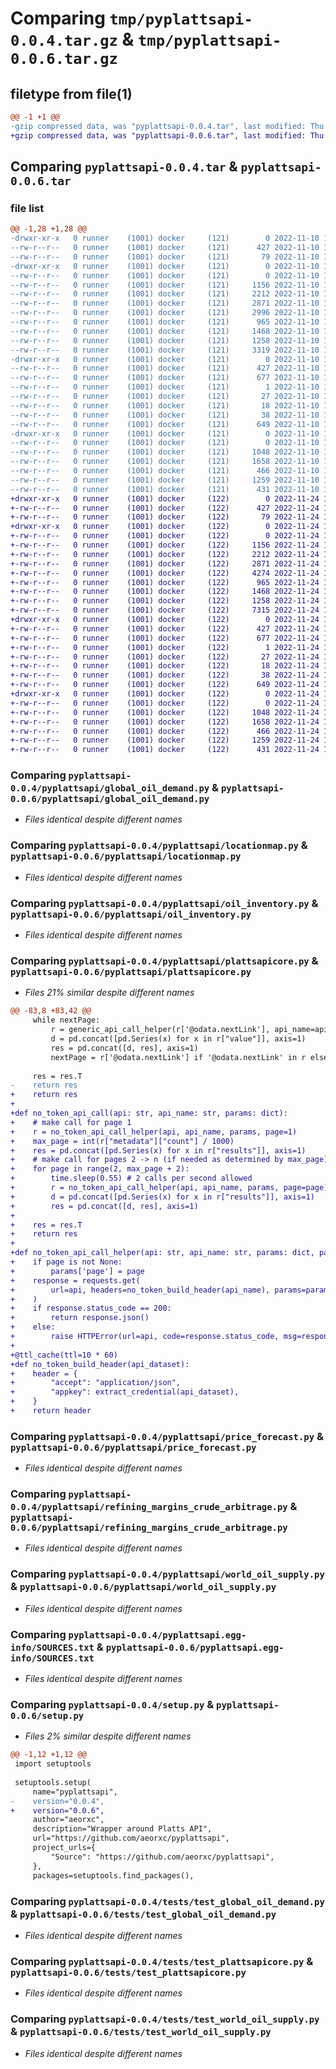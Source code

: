 # Comparing `tmp/pyplattsapi-0.0.4.tar.gz` & `tmp/pyplattsapi-0.0.6.tar.gz`

## filetype from file(1)

```diff
@@ -1 +1 @@
-gzip compressed data, was "pyplattsapi-0.0.4.tar", last modified: Thu Nov 10 15:19:48 2022, max compression
+gzip compressed data, was "pyplattsapi-0.0.6.tar", last modified: Thu Nov 24 16:20:59 2022, max compression
```

## Comparing `pyplattsapi-0.0.4.tar` & `pyplattsapi-0.0.6.tar`

### file list

```diff
@@ -1,28 +1,28 @@
-drwxr-xr-x   0 runner    (1001) docker     (121)        0 2022-11-10 15:19:48.027161 pyplattsapi-0.0.4/
--rw-r--r--   0 runner    (1001) docker     (121)      427 2022-11-10 15:19:48.027161 pyplattsapi-0.0.4/PKG-INFO
--rw-r--r--   0 runner    (1001) docker     (121)       79 2022-11-10 15:19:32.000000 pyplattsapi-0.0.4/README.md
-drwxr-xr-x   0 runner    (1001) docker     (121)        0 2022-11-10 15:19:48.023162 pyplattsapi-0.0.4/pyplattsapi/
--rw-r--r--   0 runner    (1001) docker     (121)        0 2022-11-10 15:19:32.000000 pyplattsapi-0.0.4/pyplattsapi/__init__.py
--rw-r--r--   0 runner    (1001) docker     (121)     1156 2022-11-10 15:19:32.000000 pyplattsapi-0.0.4/pyplattsapi/global_oil_demand.py
--rw-r--r--   0 runner    (1001) docker     (121)     2212 2022-11-10 15:19:32.000000 pyplattsapi-0.0.4/pyplattsapi/locationmap.py
--rw-r--r--   0 runner    (1001) docker     (121)     2871 2022-11-10 15:19:32.000000 pyplattsapi-0.0.4/pyplattsapi/oil_inventory.py
--rw-r--r--   0 runner    (1001) docker     (121)     2996 2022-11-10 15:19:32.000000 pyplattsapi-0.0.4/pyplattsapi/plattsapicore.py
--rw-r--r--   0 runner    (1001) docker     (121)      965 2022-11-10 15:19:32.000000 pyplattsapi-0.0.4/pyplattsapi/price_forecast.py
--rw-r--r--   0 runner    (1001) docker     (121)     1468 2022-11-10 15:19:32.000000 pyplattsapi-0.0.4/pyplattsapi/refining_margins_crude_arbitrage.py
--rw-r--r--   0 runner    (1001) docker     (121)     1258 2022-11-10 15:19:32.000000 pyplattsapi-0.0.4/pyplattsapi/world_oil_supply.py
--rw-r--r--   0 runner    (1001) docker     (121)     3319 2022-11-10 15:19:32.000000 pyplattsapi-0.0.4/pyplattsapi/world_refinery_database.py
-drwxr-xr-x   0 runner    (1001) docker     (121)        0 2022-11-10 15:19:48.027161 pyplattsapi-0.0.4/pyplattsapi.egg-info/
--rw-r--r--   0 runner    (1001) docker     (121)      427 2022-11-10 15:19:47.000000 pyplattsapi-0.0.4/pyplattsapi.egg-info/PKG-INFO
--rw-r--r--   0 runner    (1001) docker     (121)      677 2022-11-10 15:19:47.000000 pyplattsapi-0.0.4/pyplattsapi.egg-info/SOURCES.txt
--rw-r--r--   0 runner    (1001) docker     (121)        1 2022-11-10 15:19:47.000000 pyplattsapi-0.0.4/pyplattsapi.egg-info/dependency_links.txt
--rw-r--r--   0 runner    (1001) docker     (121)       27 2022-11-10 15:19:47.000000 pyplattsapi-0.0.4/pyplattsapi.egg-info/requires.txt
--rw-r--r--   0 runner    (1001) docker     (121)       18 2022-11-10 15:19:47.000000 pyplattsapi-0.0.4/pyplattsapi.egg-info/top_level.txt
--rw-r--r--   0 runner    (1001) docker     (121)       38 2022-11-10 15:19:48.027161 pyplattsapi-0.0.4/setup.cfg
--rw-r--r--   0 runner    (1001) docker     (121)      649 2022-11-10 15:19:32.000000 pyplattsapi-0.0.4/setup.py
-drwxr-xr-x   0 runner    (1001) docker     (121)        0 2022-11-10 15:19:48.027161 pyplattsapi-0.0.4/tests/
--rw-r--r--   0 runner    (1001) docker     (121)        0 2022-11-10 15:19:32.000000 pyplattsapi-0.0.4/tests/__init__.py
--rw-r--r--   0 runner    (1001) docker     (121)     1048 2022-11-10 15:19:32.000000 pyplattsapi-0.0.4/tests/test_global_oil_demand.py
--rw-r--r--   0 runner    (1001) docker     (121)     1658 2022-11-10 15:19:32.000000 pyplattsapi-0.0.4/tests/test_plattsapicore.py
--rw-r--r--   0 runner    (1001) docker     (121)      466 2022-11-10 15:19:32.000000 pyplattsapi-0.0.4/tests/test_refining_margins_crude_arbitrage.py
--rw-r--r--   0 runner    (1001) docker     (121)     1259 2022-11-10 15:19:32.000000 pyplattsapi-0.0.4/tests/test_world_oil_supply.py
--rw-r--r--   0 runner    (1001) docker     (121)      431 2022-11-10 15:19:32.000000 pyplattsapi-0.0.4/tests/test_world_refinery_database.py
+drwxr-xr-x   0 runner    (1001) docker     (122)        0 2022-11-24 16:20:59.020058 pyplattsapi-0.0.6/
+-rw-r--r--   0 runner    (1001) docker     (122)      427 2022-11-24 16:20:59.020058 pyplattsapi-0.0.6/PKG-INFO
+-rw-r--r--   0 runner    (1001) docker     (122)       79 2022-11-24 16:20:51.000000 pyplattsapi-0.0.6/README.md
+drwxr-xr-x   0 runner    (1001) docker     (122)        0 2022-11-24 16:20:59.016059 pyplattsapi-0.0.6/pyplattsapi/
+-rw-r--r--   0 runner    (1001) docker     (122)        0 2022-11-24 16:20:51.000000 pyplattsapi-0.0.6/pyplattsapi/__init__.py
+-rw-r--r--   0 runner    (1001) docker     (122)     1156 2022-11-24 16:20:51.000000 pyplattsapi-0.0.6/pyplattsapi/global_oil_demand.py
+-rw-r--r--   0 runner    (1001) docker     (122)     2212 2022-11-24 16:20:51.000000 pyplattsapi-0.0.6/pyplattsapi/locationmap.py
+-rw-r--r--   0 runner    (1001) docker     (122)     2871 2022-11-24 16:20:51.000000 pyplattsapi-0.0.6/pyplattsapi/oil_inventory.py
+-rw-r--r--   0 runner    (1001) docker     (122)     4274 2022-11-24 16:20:51.000000 pyplattsapi-0.0.6/pyplattsapi/plattsapicore.py
+-rw-r--r--   0 runner    (1001) docker     (122)      965 2022-11-24 16:20:51.000000 pyplattsapi-0.0.6/pyplattsapi/price_forecast.py
+-rw-r--r--   0 runner    (1001) docker     (122)     1468 2022-11-24 16:20:51.000000 pyplattsapi-0.0.6/pyplattsapi/refining_margins_crude_arbitrage.py
+-rw-r--r--   0 runner    (1001) docker     (122)     1258 2022-11-24 16:20:51.000000 pyplattsapi-0.0.6/pyplattsapi/world_oil_supply.py
+-rw-r--r--   0 runner    (1001) docker     (122)     7315 2022-11-24 16:20:51.000000 pyplattsapi-0.0.6/pyplattsapi/world_refinery_database.py
+drwxr-xr-x   0 runner    (1001) docker     (122)        0 2022-11-24 16:20:59.016059 pyplattsapi-0.0.6/pyplattsapi.egg-info/
+-rw-r--r--   0 runner    (1001) docker     (122)      427 2022-11-24 16:20:58.000000 pyplattsapi-0.0.6/pyplattsapi.egg-info/PKG-INFO
+-rw-r--r--   0 runner    (1001) docker     (122)      677 2022-11-24 16:20:58.000000 pyplattsapi-0.0.6/pyplattsapi.egg-info/SOURCES.txt
+-rw-r--r--   0 runner    (1001) docker     (122)        1 2022-11-24 16:20:58.000000 pyplattsapi-0.0.6/pyplattsapi.egg-info/dependency_links.txt
+-rw-r--r--   0 runner    (1001) docker     (122)       27 2022-11-24 16:20:58.000000 pyplattsapi-0.0.6/pyplattsapi.egg-info/requires.txt
+-rw-r--r--   0 runner    (1001) docker     (122)       18 2022-11-24 16:20:58.000000 pyplattsapi-0.0.6/pyplattsapi.egg-info/top_level.txt
+-rw-r--r--   0 runner    (1001) docker     (122)       38 2022-11-24 16:20:59.020058 pyplattsapi-0.0.6/setup.cfg
+-rw-r--r--   0 runner    (1001) docker     (122)      649 2022-11-24 16:20:51.000000 pyplattsapi-0.0.6/setup.py
+drwxr-xr-x   0 runner    (1001) docker     (122)        0 2022-11-24 16:20:59.020058 pyplattsapi-0.0.6/tests/
+-rw-r--r--   0 runner    (1001) docker     (122)        0 2022-11-24 16:20:51.000000 pyplattsapi-0.0.6/tests/__init__.py
+-rw-r--r--   0 runner    (1001) docker     (122)     1048 2022-11-24 16:20:51.000000 pyplattsapi-0.0.6/tests/test_global_oil_demand.py
+-rw-r--r--   0 runner    (1001) docker     (122)     1658 2022-11-24 16:20:51.000000 pyplattsapi-0.0.6/tests/test_plattsapicore.py
+-rw-r--r--   0 runner    (1001) docker     (122)      466 2022-11-24 16:20:51.000000 pyplattsapi-0.0.6/tests/test_refining_margins_crude_arbitrage.py
+-rw-r--r--   0 runner    (1001) docker     (122)     1259 2022-11-24 16:20:51.000000 pyplattsapi-0.0.6/tests/test_world_oil_supply.py
+-rw-r--r--   0 runner    (1001) docker     (122)      431 2022-11-24 16:20:51.000000 pyplattsapi-0.0.6/tests/test_world_refinery_database.py
```

### Comparing `pyplattsapi-0.0.4/pyplattsapi/global_oil_demand.py` & `pyplattsapi-0.0.6/pyplattsapi/global_oil_demand.py`

 * *Files identical despite different names*

### Comparing `pyplattsapi-0.0.4/pyplattsapi/locationmap.py` & `pyplattsapi-0.0.6/pyplattsapi/locationmap.py`

 * *Files identical despite different names*

### Comparing `pyplattsapi-0.0.4/pyplattsapi/oil_inventory.py` & `pyplattsapi-0.0.6/pyplattsapi/oil_inventory.py`

 * *Files identical despite different names*

### Comparing `pyplattsapi-0.0.4/pyplattsapi/plattsapicore.py` & `pyplattsapi-0.0.6/pyplattsapi/plattsapicore.py`

 * *Files 21% similar despite different names*

```diff
@@ -83,8 +83,42 @@
     while nextPage:
         r = generic_api_call_helper(r['@odata.nextLink'], api_name=api_name, params=None)
         d = pd.concat([pd.Series(x) for x in r["value"]], axis=1)
         res = pd.concat([d, res], axis=1)
         nextPage = r['@odata.nextLink'] if '@odata.nextLink' in r else None
 
     res = res.T
-    return res
+    return res
+
+def no_token_api_call(api: str, api_name: str, params: dict):
+    # make call for page 1
+    r = no_token_api_call_helper(api, api_name, params, page=1)
+    max_page = int(r["metadata"]["count"] / 1000)
+    res = pd.concat([pd.Series(x) for x in r["results"]], axis=1)
+    # make call for pages 2 -> n (if needed as determined by max_page)
+    for page in range(2, max_page + 2):
+        time.sleep(0.55) # 2 calls per second allowed
+        r = no_token_api_call_helper(api, api_name, params, page=page)
+        d = pd.concat([pd.Series(x) for x in r["results"]], axis=1)
+        res = pd.concat([d, res], axis=1)
+
+    res = res.T
+    return res
+
+def no_token_api_call_helper(api: str, api_name: str, params: dict, page: int = None):
+    if page is not None:
+        params['page'] = page
+    response = requests.get(
+        url=api, headers=no_token_build_header(api_name), params=params
+    )
+    if response.status_code == 200:
+        return response.json()
+    else:
+        raise HTTPError(url=api, code=response.status_code, msg=response.json()['cause'], hdrs=None, fp=None)
+
+@ttl_cache(ttl=10 * 60)
+def no_token_build_header(api_dataset):
+    header = {
+        "accept": "application/json",
+        "appkey": extract_credential(api_dataset),
+    }
+    return header
```

### Comparing `pyplattsapi-0.0.4/pyplattsapi/price_forecast.py` & `pyplattsapi-0.0.6/pyplattsapi/price_forecast.py`

 * *Files identical despite different names*

### Comparing `pyplattsapi-0.0.4/pyplattsapi/refining_margins_crude_arbitrage.py` & `pyplattsapi-0.0.6/pyplattsapi/refining_margins_crude_arbitrage.py`

 * *Files identical despite different names*

### Comparing `pyplattsapi-0.0.4/pyplattsapi/world_oil_supply.py` & `pyplattsapi-0.0.6/pyplattsapi/world_oil_supply.py`

 * *Files identical despite different names*

### Comparing `pyplattsapi-0.0.4/pyplattsapi.egg-info/SOURCES.txt` & `pyplattsapi-0.0.6/pyplattsapi.egg-info/SOURCES.txt`

 * *Files identical despite different names*

### Comparing `pyplattsapi-0.0.4/setup.py` & `pyplattsapi-0.0.6/setup.py`

 * *Files 2% similar despite different names*

```diff
@@ -1,12 +1,12 @@
 import setuptools
 
 setuptools.setup(
     name="pyplattsapi",
-    version="0.0.4",
+    version="0.0.6",
     author="aeorxc",
     description="Wrapper around Platts API",
     url="https://github.com/aeorxc/pyplattsapi",
     project_urls={
         "Source": "https://github.com/aeorxc/pyplattsapi",
     },
     packages=setuptools.find_packages(),
```

### Comparing `pyplattsapi-0.0.4/tests/test_global_oil_demand.py` & `pyplattsapi-0.0.6/tests/test_global_oil_demand.py`

 * *Files identical despite different names*

### Comparing `pyplattsapi-0.0.4/tests/test_plattsapicore.py` & `pyplattsapi-0.0.6/tests/test_plattsapicore.py`

 * *Files identical despite different names*

### Comparing `pyplattsapi-0.0.4/tests/test_world_oil_supply.py` & `pyplattsapi-0.0.6/tests/test_world_oil_supply.py`

 * *Files identical despite different names*

